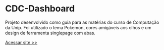 # CDC-Dashboard
Projeto desenvolvido como guia para as matérias do curso de Computação da Unip.
Foi utilizado o tema Pokemon, cores amigáveis aos olhos e um design de ferramenta singlepage com abas.

<a href="https://joao-xarrua.github.io/CDC-Dashboard/"> Acessar site >> </a>
